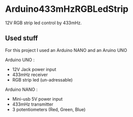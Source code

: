 # Arduino433mHzRGBLedStrip

12V RGB strip led control by 433mHz.

## Used stuff

For this project I used an Arduino NANO and an Aruino UNO

Arduino UNO :
- 12V Jack power input
- 433mHz receiver
- RGB strip led (un-adressable)

Arduino NANO :
- Mini-usb 5V power input
- 433mHz transmitter
- 3 potentiometers (Red, Green, Blue)
